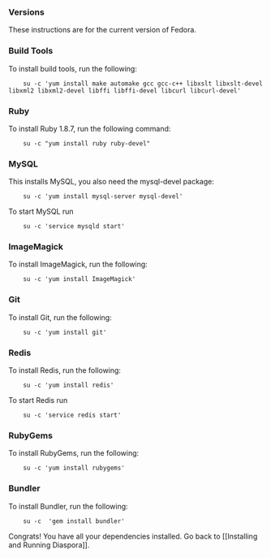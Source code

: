 ### Versions

These instructions are for the current version of Fedora.

### Build Tools

To install build tools, run the following:

        su -c 'yum install make automake gcc gcc-c++ libxslt libxslt-devel libxml2 libxml2-devel libffi libffi-devel libcurl libcurl-devel'

### Ruby

To install Ruby 1.8.7, run the following command:

        su -c "yum install ruby ruby-devel"

### MySQL

This installs MySQL, you also need the mysql-devel package:

        su -c 'yum install mysql-server mysql-devel'

To start MySQL run

        su -c 'service mysqld start'

### ImageMagick

To install ImageMagick, run the following:

        su -c 'yum install ImageMagick'

### Git

To install Git, run the following:

        su -c 'yum install git'

### Redis

To install Redis, run the following:

        su -c 'yum install redis'

To start Redis run

        su -c 'service redis start'

### RubyGems

To install RubyGems, run the following:

        su -c 'yum install rubygems'

### Bundler

To install Bundler, run the following:

        su -c  'gem install bundler'

Congrats! You have all your dependencies installed. Go back to [[Installing and Running Diaspora]].
